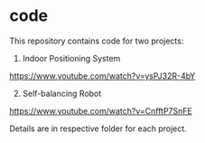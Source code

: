 # code


This repository contains code for two projects:

1. Indoor Positioning System

https://www.youtube.com/watch?v=ysPJ32R-4bY


2. Self-balancing Robot

https://www.youtube.com/watch?v=CnfftP7SnFE

Details are in respective folder for each project.
